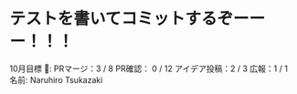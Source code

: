 # テストを書いてコミットするぞーーー！！！

10月目標 🚀: PRマージ：3 / 8
PR確認： 0 / 12
アイデア投稿：2 / 3
広報：1  / 1
名前: Naruhiro Tsukazaki